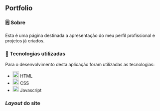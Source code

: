 ## Portfolio

### 🗒 Sobre

Esta é uma página destinada a apresentação do meu perfil profissional e projetos já criados.

### 🔧 Tecnologias utilizadas
Para o desenvolvimento desta aplicação foram utilizadas as tecnologias:
  - <img src="public/html.png" height="20"> HTML
  - <img src="public/css.png" height="20"> CSS 
  - <img src="public/js.png" height="20"> Javascript 

  ### *Layout* do site
  
